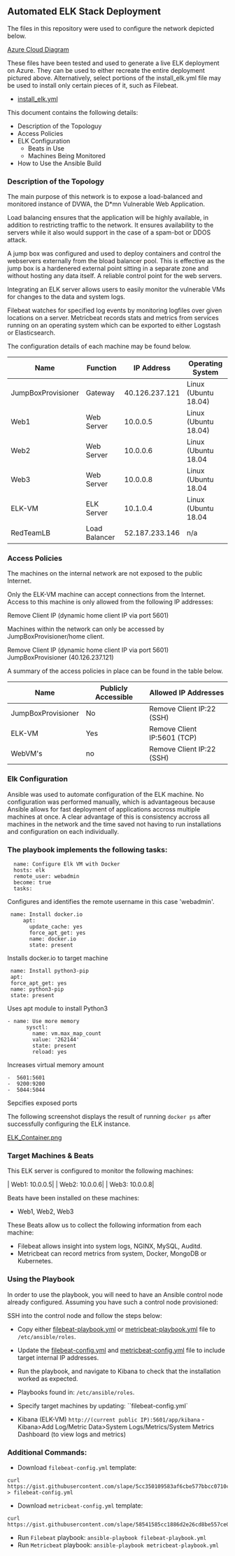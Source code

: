 ## Automated ELK Stack Deployment

The files in this repository were used to configure the network depicted below.

 [Azure Cloud Diagram](./Images/azure_cloud_diagram.png)

These files have been tested  and used to generate a live ELK deployment on Azure. They can be used to either recreate the entire deployment pictured above. Alternatively, select portions of the install_elk.yml file may be used to install only certain pieces of it, such as Filebeat.

  - [install_elk.yml](./install_elk.yml)

This document contains the following details:

- Description of the Topologuy
- Access Policies
- ELK Configuration
  - Beats in Use
  - Machines Being Monitored
- How to Use the Ansible Build


### Description of the Topology

The main purpose of this network is to expose a load-balanced and monitored instance of DVWA, the D*mn Vulnerable Web Application.

Load balancing ensures that the application will be highly available, in addition to restricting traffic to the network.
It ensures availability to the servers while it also would support in the case of a spam-bot or DDOS attack.

A jump box was configured and used to deploy containers and control the webservers externally from the bload balancer pool. This is effective as the jump box is a hardenered external point sitting in a separate zone and without hosting any data itself. A reliable control point for the web servers.  


Integrating an ELK server allows users to easily monitor the vulnerable VMs for changes to the data and system logs.

Filebeat watches for specified log events by monitoring logfiles over given locations on a server. 
Metricbeat records stats and metrics from services running on an operating system which can be exported to either Logstash or Elasticsearch.

The configuration details of each machine may be found below.


| Name     | Function | IP Address | Operating System |
| -------- | -------- | ---------- | ---------------- |
| JumpBoxProvisioner | Gateway  | 40.126.237.121   | Linux (Ubuntu 18.04)            |
| Web1     | Web Server| 10.0.0.5| Linux (Ubuntu 18.04)                  |
| Web2     | Web Server| 10.0.0.6| Linux (Ubuntu 18.04                 |
| Web3     | Web Server| 10.0.0.8| Linux (Ubuntu 18.04                 |
| ELK-VM     | ELK Server| 10.1.0.4| Linux (Ubuntu 18.04                 |
| RedTeamLB     | Load Balancer| 52.187.233.146| n/a               |
### Access Policies

The machines on the internal network are not exposed to the public Internet. 

Only the ELK-VM machine can accept connections from the Internet. Access to this machine is only allowed from the following IP addresses:

Remove Client IP (dynamic home client IP via port 5601)

Machines within the network can only be accessed by JumpBoxProvisioner/home client.

Remove Client IP (dynamic home client IP via port 5601)
JumpBoxProvisioner (40.126.237.121)


A summary of the access policies in place can be found in the table below.

| Name     | Publicly Accessible | Allowed IP Addresses |
| -------- | ------------------- | -------------------- |
| JumpBoxProvisioner | No             | Remove Client IP:22 (SSH)   |
| ELK-VM         |     Yes                |  Remove Client IP:5601 (TCP)                     |
| WebVM's         |     no                |   Remove Client IP:22 (SSH)                   |

### Elk Configuration

Ansible was used to automate configuration of the ELK machine. No configuration was performed manually, which is advantageous because Ansible allows for fast deployment of applications accross multiple machines at once. A clear advantage of this is consistency accross all machines in the network and the time saved not having to run installations and configuration on each individually. 

### The playbook implements the following tasks:


```
  name: Configure Elk VM with Docker 
  hosts: elk
  remote_user: webadmin
  become: true
  tasks:
  ```
  Configures and identifies the remote username in this case 'webadmin'.
 ```
  name: Install docker.io
      apt:
        update_cache: yes
        force_apt_get: yes
        name: docker.io
        state: present
```
Installs docker.io to target machine
```
 name: Install python3-pip
 apt:
 force_apt_get: yes
 name: python3-pip
 state: present
```
Uses apt module to install Python3

```
- name: Use more memory
      sysctl:
        name: vm.max_map_count
        value: '262144'
        state: present
        reload: yes
```
Increases virtual memory amount

```
-  5601:5601
-  9200:9200
-  5044:5044
```
Sepcifies exposed ports


The following screenshot displays the result of running `docker ps` after successfully configuring the ELK instance.

[ELK_Container.png](./Images/ELK_Container.png)

### Target Machines & Beats

This ELK server is configured to monitor the following machines:

| Web1: 10.0.0.5| 
| Web2: 10.0.0.6| 
| Web3: 10.0.0.8| 

Beats have been installed on these machines:

- Web1, Web2, Web3

These Beats allow us to collect the following information from each machine:

- Filebeat allows insight into system logs, NGINX, MySQL, Auditd.
- Metricbeat can record metrics from system, Docker, MongoDB or Kubernetes.

### Using the Playbook

In order to use the playbook, you will need to have an Ansible control node already configured. Assuming you have such a control node provisioned: 

SSH into the control node and follow the steps below:

- Copy either [filebeat-playbook.yml](./filebeat-playbook.yml) or [metricbeat-playbook.yml](./metricbeat-playbook.yml) file to `/etc/ansible/roles`.
- Update the [filebeat-config.yml](./filebeat-config.yml) and [metricbeat-config.yml](./metricbeat-config.yml) file to include target internal IP addresses.
- Run the playbook, and navigate to Kibana to check that the installation worked as expected.

- Playbooks found in: `/etc/ansible/roles`.
- Specify target machines by updating: ``filebeat-config.yml`
- Kibana (ELK-VM) `http://(current public IP):5601/app/kibana` - Kibana>Add Log/Metric Data>System Logs/Metrics/System Metrics Dashboard (to view logs and metrics) 

### Additional Commands:
- Download `filebeat-config.yml` template:
```
curl https://gist.githubusercontent.com/slape/5cc350109583af6cbe577bbcc0710c93/raw/eca603b72586fbe148c11f9c87bf96a63cb25760/Filebeat > filebeat-config.yml
```
- Download `metricbeat-config.yml` template:
```
curl https://gist.githubusercontent.com/slape/58541585cc1886d2e26cd8be557ce04c/raw/0ce2c7e744c54513616966affb5e9d96f5e12f73/metricbeat
```
- Run `Filebeat` playbook:
``` ansible-playbook filebeat-playbook.yml ```
- Run `Metricbeat` playbook:
``` ansible-playbook metricbeat-playbook.yml ```

